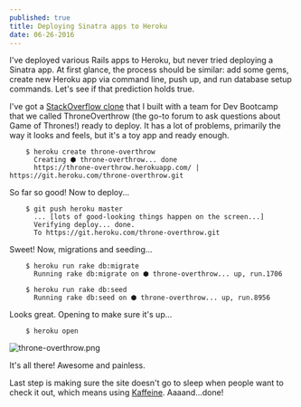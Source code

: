 ```yaml
---
published: true
title: Deploying Sinatra apps to Heroku
date: 06-26-2016
---
```

I've deployed various Rails apps to Heroku, but never tried deploying a Sinatra app. At first glance, the process should be similar: add some gems, create new Heroku app via command line, push up, and run database setup commands. Let's see if that prediction holds true.

I've got a [StackOverflow clone](https://github.com/mindplace/throne-overthrow) that I built with a team for Dev Bootcamp that we called ThroneOverthrow (the go-to forum to ask questions about Game of Thrones!) ready to deploy. It has a lot of problems, primarily the way it looks and feels, but it's a toy app and ready enough. 

```
	$ heroku create throne-overthrow
      Creating ⬢ throne-overthrow... done
	  https://throne-overthrow.herokuapp.com/ | https://git.heroku.com/throne-overthrow.git
```

So far so good! Now to deploy...

```
	$ git push heroku master
      ... [lots of good-looking things happen on the screen...]
      Verifying deploy... done.
      To https://git.heroku.com/throne-overthrow.git
```

Sweet! Now, migrations and seeding...

```
	$ heroku run rake db:migrate
      Running rake db:migrate on ⬢ throne-overthrow... up, run.1706
      
    $ heroku run rake db:seed
	  Running rake db:seed on ⬢ throne-overthrow... up, run.8956	
```

Looks great. Opening to make sure it's up...

```
	$ heroku open
```

![throne-overthrow.png]({{site.baseurl}}/_posts/throne-overthrow.png)

It's all there! Awesome and painless.

Last step is making sure the site doesn't go to sleep when people want to check it out, which means using [Kaffeine](http://kaffeine.herokuapp.com/). Aaaand...done!

